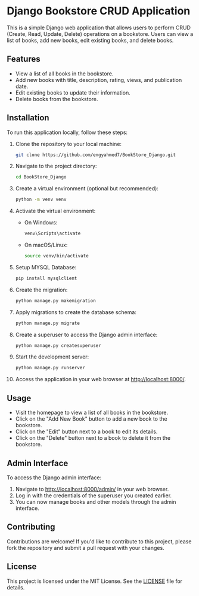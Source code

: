 # Django Bookstore CRUD Application

This is a simple Django web application that allows users to perform CRUD (Create, Read, Update, Delete) operations on a bookstore. Users can view a list of books, add new books, edit existing books, and delete books.

## Features

- View a list of all books in the bookstore.
- Add new books with title, description, rating, views, and publication date.
- Edit existing books to update their information.
- Delete books from the bookstore.

## Installation

To run this application locally, follow these steps:

1. Clone the repository to your local machine:

    ```bash
    git clone https://github.com/engyahmed7/BookStore_Django.git
    ```

2. Navigate to the project directory:

    ```bash
    cd BookStore_Django
    ```

3. Create a virtual environment (optional but recommended):

    ```bash
    python -m venv venv
    ```

4. Activate the virtual environment:

    - On Windows:

        ```bash
        venv\Scripts\activate
        ```

    - On macOS/Linux:

        ```bash
        source venv/bin/activate
        ```

5. Setup MYSQL Database:

    ```bash
    pip install mysqlclient 
    ```

6. Create the migration:

    ```bash
    python manage.py makemigration
    ```

7. Apply migrations to create the database schema:

    ```bash
    python manage.py migrate
    ```

8. Create a superuser to access the Django admin interface:

    ```bash
    python manage.py createsuperuser
    ```

9. Start the development server:

    ```bash
    python manage.py runserver
    ```

10. Access the application in your web browser at [http://localhost:8000/](http://localhost:8000/).

## Usage

- Visit the homepage to view a list of all books in the bookstore.
- Click on the "Add New Book" button to add a new book to the bookstore.
- Click on the "Edit" button next to a book to edit its details.
- Click on the "Delete" button next to a book to delete it from the bookstore.

## Admin Interface

To access the Django admin interface:

1. Navigate to [http://localhost:8000/admin/](http://localhost:8000/admin/) in your web browser.
2. Log in with the credentials of the superuser you created earlier.
3. You can now manage books and other models through the admin interface.

## Contributing

Contributions are welcome! If you'd like to contribute to this project, please fork the repository and submit a pull request with your changes.

## License

This project is licensed under the MIT License. See the [LICENSE](LICENSE) file for details.
